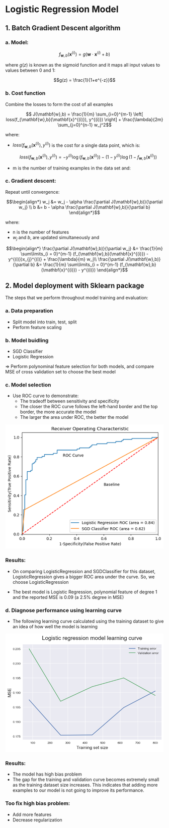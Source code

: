 # Logistic Regression Model

## 1. Batch Gradient Descent algorithm
### a. Model: 
  $$f_{\mathbf{w},b}(\mathbf{x}^{(i)}) = g(\mathbf{w} \cdot \mathbf{x}^{(i)} + b)$$

  where $g(z)$ is known as the sigmoid function and it maps all input values to values between 0 and 1:

  $$g(z) = \frac{1}{1+e^{-z}}$$

### b. Cost function

Combine the losses to form the cost of all examples

$$ J(\mathbf{w},b) = \frac{1}{m} \sum_{i=0}^{m-1} \left[ loss(f_{\mathbf{w},b}(\mathbf{x}^{(i)}), y^{(i)}) \right]  + \frac{\lambda}{2m}  \sum_{j=0}^{n-1} w_j^2$$

where:
* $loss(f_{\mathbf{w},b}(\mathbf{x}^{(i)}), y^{(i)})$ is the cost for a single data point, which is:

    $$loss(f_{\mathbf{w},b}(\mathbf{x}^{(i)}), y^{(i)}) = -y^{(i)} \log\left(f_{\mathbf{w},b}\left( \mathbf{x}^{(i)} \right) \right) - \left( 1 - y^{(i)}\right) \log \left( 1 - f_{\mathbf{w},b}\left( \mathbf{x}^{(i)} \right) \right) \tag{2}$$
    
*  m is the number of training examples in the data set and:

### c. Gradient descent: 
Repeat until convergence: 

$$\begin{align*}
w_j &= w_j -  \alpha \frac{\partial J(\mathbf{w},b)}{\partial w_j}  \\ 
b &= b -  \alpha \frac{\partial J(\mathbf{w},b)}{\partial b}
\end{align*}$$

where: 
* n is the number of features
* $w_j$ and $b$, are updated simultaneously and

$$\begin{align*}
\frac{\partial J(\mathbf{w},b)}{\partial w_j}  &= \frac{1}{m} \sum\limits_{i = 0}^{m-1} (f_{\mathbf{w},b}(\mathbf{x}^{(i)}) - y^{(i)})x_{j}^{(i)}  +  \frac{\lambda}{m} w_j\\
\frac{\partial J(\mathbf{w},b)}{\partial b}  &= \frac{1}{m} \sum\limits_{i = 0}^{m-1} (f_{\mathbf{w},b}(\mathbf{x}^{(i)}) - y^{(i)})
\end{align*}$$

## 2. Model deployment with Sklearn package 
The steps that we perform throughout model training and evaluation:
### a. Data preparation
- Split model into train, test, split
- Perform feature scaling
### b. Model buidling
- SGD Classifier
- Logistic Regression

=> Perform polynominal feature selection for both models, and compare MSE of cross validation set to choose the best model

### c. Model selection
- Use ROC curve to demonstrate:
    - The tradeoff between sensitivity and specificity
    - The closer the ROC curve follows the left-hand border and the top border, the more accurate the model
    - The larger the area under ROC, the better the model

![Alt text](img/roc.png)

### Results: 
- On comparing LogisticRegression and SGDClassifier for this dataset, LogisticRegression gives a bigger ROC area under the curve. So, we choose LogisticRegression

- The best model is Logistic Regression, polynomial feature of degree 1 and the reported MSE is 0.09 (a 2.5% degree in MSE)

### d. Diagnose performance using learning curve
- The following learning curve calculated using the training dataset to give an idea of how well the model is learning

![Alt text](img/learning-curve.png)

### Results: 
- The model has high bias problem
- The gap for the training and validation curve becomes extremely small as the training dataset size increases. This indicates that adding more examples to our model is not going to improve its performance. 

### Too fix high bias problem:
- Add more features
- Decrease regularization 